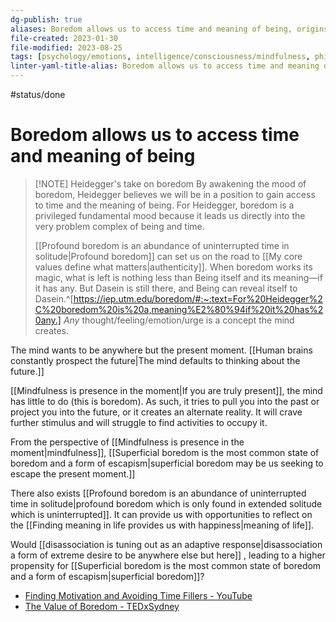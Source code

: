 ```yaml
---
dg-publish: true
aliases: Boredom allows us to access time and meaning of being, origins of boredom, source of boredom, philosophy of boredom
file-created: 2023-01-30
file-modified: 2023-08-25
tags: [psychology/emotions, intelligence/consciousness/mindfulness, philosophy]
linter-yaml-title-alias: Boredom allows us to access time and meaning of being
---
```


#status/done

# Boredom allows us to access time and meaning of being

> [!NOTE] Heidegger's take on boredom
> By awakening the mood of boredom, Heidegger believes we will be in a position to gain access to time and the meaning of being. For Heidegger, boredom is a privileged fundamental mood because it leads us directly into the very problem complex of being and time.
>
> [[Profound boredom is an abundance of uninterrupted time in solitude|Profound boredom]] can set us on the road to [[My core values define what matters|authenticity]]. When boredom works its magic, what is left is nothing less than Being itself and its meaning—if it has any. But Dasein is still there, and Being can reveal itself to Dasein.^[https://iep.utm.edu/boredom/#:~:text=For%20Heidegger%2C%20boredom%20is%20a,meaning%E2%80%94if%20it%20has%20any.]
_Any_ thought/feeling/emotion/urge is a concept the mind creates.

The mind wants to be anywhere but the present moment. [[Human brains constantly prospect the future|The mind defaults to thinking about the future.]] 

[[Mindfulness is presence in the moment|If you are truly present]], the mind has little to do (this is boredom). As such, it tries to pull you into the past or project you into the future, or it creates an alternate reality. It will crave further stimulus and will struggle to find activities to occupy it.

From the perspective of [[Mindfulness is presence in the moment|mindfulness]], [[Superficial boredom is the most common state of boredom and a form of escapism|superficial boredom may be us seeking to escape the present moment.]]

There also exists [[Profound boredom is an abundance of uninterrupted time in solitude|profound boredom which is only found in extended solitude which is uninterrupted]]. It can provide us with opportunities to reflect on the [[Finding meaning in life provides us with happiness|meaning of life]].

Would [[disassociation is tuning out as an adaptive response|disassociation a form of extreme desire to be anywhere else but here]] , leading to a higher propensity for [[Superficial boredom is the most common state of boredom and a form of escapism|superficial boredom]]?

- [Finding Motivation and Avoiding Time Fillers - YouTube](https://www.youtube.com/watch?v=aBiMxjaVx78)
- [The Value of Boredom - TEDxSydney](https://tedxsydney.com/talk/the-value-of-boredom/)
